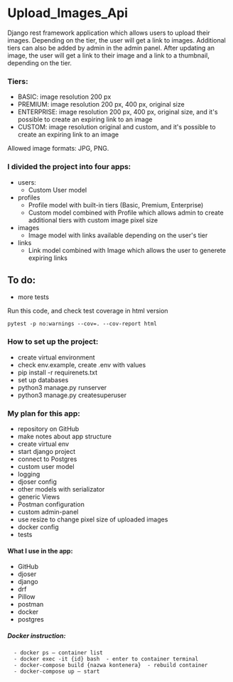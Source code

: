 # Upload_Images_Api

Django rest framework application which allows users to upload their images. Depending on the tier, the user will get a link to images.
Additional tiers can also be added by admin in the admin panel. 
After updating an image, the user will get a link to their image and a link to a thumbnail, depending on the tier. 

### Tiers:
- BASIC: image resolution 200 px
- PREMIUM: image resolution 200 px, 400 px, original size
- ENTERPRISE: image resolution 200 px, 400 px, original size, and it's possible to create an expiring link to an image
- CUSTOM: image resolution original and custom, and it's possible to create an expiring link to an image

Allowed image formats: JPG, PNG.

### I divided the project into four apps:
- users:
  - Custom User model
- profiles 
  - Profile model with built-in tiers (Basic, Premium, Enterprise)
  - Custom model combined with Profile which allows admin to create additional tiers with custom image pixel size
- images
  - Image model with links available depending on the user's tier
- links
  - Link model combined with Image which allows the user to generete expiring links
  

## To do:
- more tests

Run this code, and check test coverage in html version
```
pytest -p no:warnings --cov=. --cov-report html
```

### How to set up the project:
- create virtual environment
- check env.example, create .env with values
- pip install -r requirenets.txt
- set up databases
- python3 manage.py runserver
- python3 manage.py createsuperuser

### My plan for this app:
- repository on GitHub
- make notes about app structure
- create virtual env
- start django project
- connect to Postgres
- custom user model
- logging
- djoser config
- other models with serializator
- generic Views
- Postman configuration
- custom admin-panel
- use resize to change pixel size of uploaded images
- docker config
- tests


#### What I use in the app:
- GitHub
- djoser
- django
- drf
- Pillow
- postman
- docker
- postgres

##### Docker instruction:
```
  - docker ps – container list 
  - docker exec -it {id} bash  - enter to container terminal
  - docker-compose build {nazwa kontenera}  - rebuild container
  - docker-compose up – start 
```
